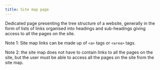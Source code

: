 ```yaml
---
title: Site map page
---
```


Dedicated page presenting the tree structure of a website, generally in the form of lists of links organised into headings and sub-headings giving access to all the pages on the site.

Note 1: Site map links can be made up of `<a>` tags or `<area>` tags.

Note 2: the site map does not have to contain links to all the pages on the site, but the user must be able to access all the pages on the site from the site map.
